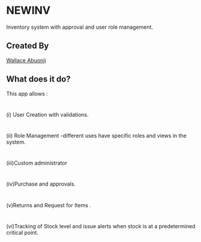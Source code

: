 # NEWINV

Inventory system with approval and user role management.

## Created By 
[Wallace Abuonji](https://github.com/abwonji95)


## What does it do?

This app allows :


#
(i) User Creation with validations.

#
(ii) Role Management -different uses have specific roles and views in the system.
#
(iii)Custom administrator
#
(iv)Purchase and approvals.
#
(v)Returns and Request for Items .
#
(vi)Tracking of Stock level and issue alerts when  stock is at a predetermined  critical point.
#
